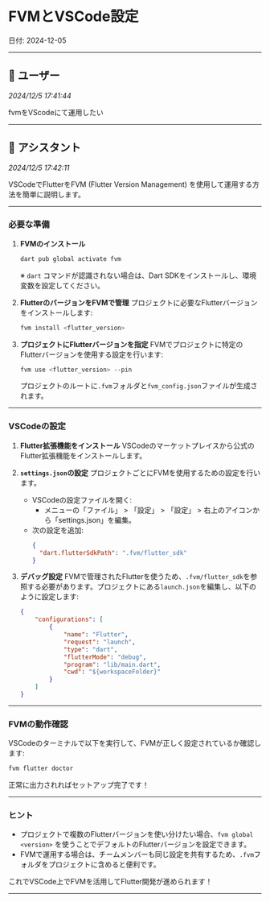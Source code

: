 # FVMとVSCode設定

日付: 2024-12-05

---

## 👤 ユーザー
*2024/12/5 17:41:44*

fvmをVScodeにて運用したい

---

## 🤖 アシスタント
*2024/12/5 17:42:11*

VSCodeでFlutterをFVM (Flutter Version Management) を使用して運用する方法を簡単に説明します。

---

### 必要な準備

1. **FVMのインストール**
   ```bash
   dart pub global activate fvm
   ```
   ※ `dart` コマンドが認識されない場合は、Dart SDKをインストールし、環境変数を設定してください。

2. **FlutterのバージョンをFVMで管理**
   プロジェクトに必要なFlutterバージョンをインストールします:
   ```bash
   fvm install <flutter_version>
   ```

3. **プロジェクトにFlutterバージョンを指定**
   FVMでプロジェクトに特定のFlutterバージョンを使用する設定を行います:
   ```bash
   fvm use <flutter_version> --pin
   ```

   プロジェクトのルートに`.fvm`フォルダと`fvm_config.json`ファイルが生成されます。

---

### VSCodeの設定

1. **Flutter拡張機能をインストール**
   VSCodeのマーケットプレイスから公式のFlutter拡張機能をインストールします。

2. **`settings.json`の設定**
   プロジェクトごとにFVMを使用するための設定を行います。

   - VSCodeの設定ファイルを開く:
     - メニューの「ファイル」 > 「設定」 > 「設定」 > 右上のアイコンから「settings.json」を編集。
   - 次の設定を追加:
     ```json
     {
       "dart.flutterSdkPath": ".fvm/flutter_sdk"
     }
     ```

3. **デバッグ設定**
   FVMで管理されたFlutterを使うため、`.fvm/flutter_sdk`を参照する必要があります。プロジェクトにある`launch.json`を編集し、以下のように設定します:
   ```json
   {
       "configurations": [
           {
               "name": "Flutter",
               "request": "launch",
               "type": "dart",
               "flutterMode": "debug",
               "program": "lib/main.dart",
               "cwd": "${workspaceFolder}"
           }
       ]
   }
   ```

---

### FVMの動作確認

VSCodeのターミナルで以下を実行して、FVMが正しく設定されているか確認します:
```bash
fvm flutter doctor
```

正常に出力されればセットアップ完了です！

---

### ヒント
- プロジェクトで複数のFlutterバージョンを使い分けたい場合、`fvm global <version>` を使うことでデフォルトのFlutterバージョンを設定できます。
- FVMで運用する場合は、チームメンバーも同じ設定を共有するため、`.fvm`フォルダをプロジェクトに含めると便利です。

これでVSCode上でFVMを活用してFlutter開発が進められます！

---
